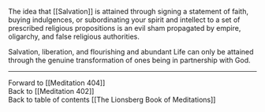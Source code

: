 The idea that [[Salvation]] is attained through signing a statement of faith, buying indulgences, or subordinating your spirit and intellect to a set of prescribed religious propositions is an evil sham propagated by empire, oligarchy, and false religious authorities. 

Salvation, liberation, and flourishing and abundant Life can only be attained through the genuine transformation of ones being in partnership with God. 

___

Forward to [[Meditation 404]]  
Back to [[Meditation 402]]  
Back to table of contents [[The Lionsberg Book of Meditations]]  